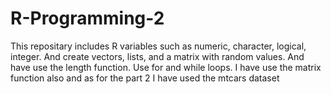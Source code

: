# R-Programming-2
This repositary includes R variables such as numeric, character, logical, integer. And create vectors, lists, and a matrix with random values. And have use the length function. Use for and while loops. I have use the matrix function also and as for the part 2 I have used the mtcars dataset
